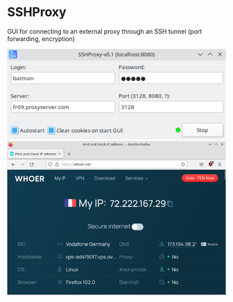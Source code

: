 # SSHProxy
GUI for connecting to an external proxy through an SSH tunnel (port forwarding, encryption)
  
![](https://github.com/AKotov-dev/SSHProxy/blob/main/ScreenShots/ScreenShot1.png)  
![](https://github.com/AKotov-dev/SSHProxy/blob/main/ScreenShots/ScreenShot2.png)  

